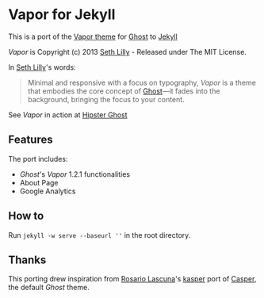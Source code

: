 # Vapor for Jekyll

This is a port of the [Vapor theme](https://github.com/sethlilly/Vapor) for [Ghost](http://ghost.org/) to [Jekyll](http://jekyllrb.com/)

*Vapor* is Copyright (c) 2013 [Seth Lilly](https://github.com/sethlilly) - Released under The MIT License.

In [Seth Lilly](https://github.com/sethlilly)'s words:

> Minimal and responsive with a focus on typography, *Vapor* is a theme that embodies the core concept of [Ghost](http://ghost.org/)&mdash;it fades into the background, bringing the focus to your content.

See *Vapor* in action at [Hipster Ghost](http://hipsterghost.com/)

## Features

The port includes:

* *Ghost*'s *Vapor* 1.2.1 functionalities
* About Page
* Google Analytics

## How to

Run `jekyll -w serve --baseurl ''` in the root directory.

## Thanks

This porting drew inspiration from [Rosario Lascuna](https://github.com/rosario)'s [kasper](https://github.com/rosario/kasper) port of [Casper](https://github.com/tryghost/casper), the default *Ghost* theme.


